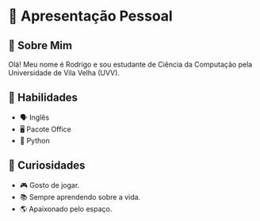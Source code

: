 # 👋 Apresentação Pessoal

## 📌 Sobre Mim
Olá! Meu nome é Rodrigo e sou estudante de Ciência da Computação pela Universidade de Vila Velha (UVV).

## 🚀 Habilidades
- 🗣️ Inglês
- 🖥️ Pacote Office
- 🐍 Python

## 📜 Curiosidades
- 🎮 Gosto de jogar.
- 📚 Sempre aprendendo sobre a vida.
- 🌎 Apaixonado pelo espaço.


<!---
baiudo/baiudo is a ✨ special ✨ repository because its `README.md` (this file) appears on your GitHub profile.
You can click the Preview link to take a look at your changes.
--->
